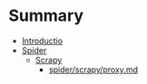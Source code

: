 # Summary

* [Introductio](README.md)
* [Spider](spider.md)
  * [Scrapy](spider/scrapy.md)
    * [spider/scrapy/proxy.md](//spider/scrapy/proxy.md "代理")



